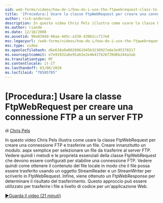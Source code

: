 ```yaml
---
uid: web-forms/videos/how-do-i/how-do-i-use-the-ftpwebrequest-class-to-create-an-ftp-connection-to-a-ftp-server
title: '[Procedura:] Usare la classe FtpWebRequest per creare una connessione FTP a un server FTP | Microsoft Docs'
author: rick-anderson
description: In questo video Chris Pels illustra come usare la classe FtpWebRequest per creare una connessione FTP e trasferire un file. Per prima cosa, creare un modulo. aspx semplice in Seleziona...
ms.author: riande
ms.date: 12/18/2008
ms.assetid: 99a0394d-96aa-445c-a338-43961cc717e8
msc.legacyurl: /web-forms/videos/how-do-i/how-do-i-use-the-ftpwebrequest-class-to-create-an-ftp-connection-to-a-ftp-server
msc.type: video
ms.openlocfilehash: d6e638a9a0028961045b3230927e6e3e95378317
ms.sourcegitcommit: e7e91932a6e91a63e2e46417626f39d6b244a3ab
ms.translationtype: MT
ms.contentlocale: it-IT
ms.lasthandoff: 03/06/2020
ms.locfileid: "78585785"
---
```

# <a name="how-do-i-use-the-ftpwebrequest-class-to-create-an-ftp-connection-to-a-ftp-server"></a>[Procedura:] Usare la classe FtpWebRequest per creare una connessione FTP a un server FTP

di [Chris Pels](https://twitter.com/chrispels)

In questo video Chris Pels illustra come usare la classe FtpWebRequest per creare una connessione FTP e trasferire un file. Creare innanzitutto un modulo. aspx semplice per selezionare un file da trasferire al server FTP. Vedere quindi i metodi e le proprietà essenziali della classe FtpWebRequest che devono essere configurati per stabilire una connessione FTP. Vedere quindi come ottenere il contenuto del file locale in modo che il file possa essere trasferito usando un oggetto StreamReader e un StreamWriter per scriverlo in FtpWebRequest. Infine, viene ottenuto un FtpWebResponse per determinare il risultato del trasferimento. Questo approccio può essere utilizzato per trasferire i file a livello di codice per un'applicazione Web.

[&#9654;Guarda il video (21 minuti)](https://channel9.msdn.com/Blogs/ASP-NET-Site-Videos/how-do-i-use-the-ftpwebrequest-class-to-create-an-ftp-connection-to-a-ftp-server)

